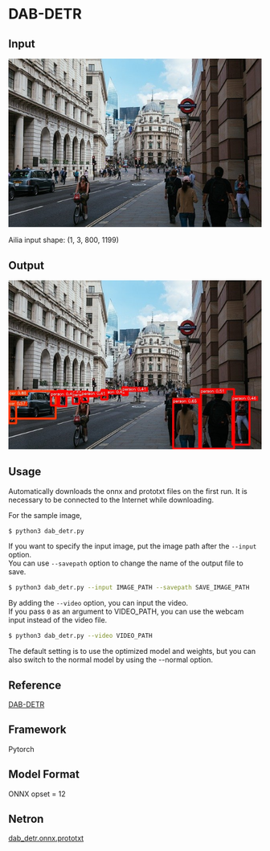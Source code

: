# DAB-DETR

## Input

![Input](input.jpg)

Ailia input shape: (1, 3, 800, 1199)

## Output

![Output](output.jpg)

## Usage

Automatically downloads the onnx and prototxt files on the first run. It is necessary to be connected to the Internet
while downloading.

For the sample image,

``` bash
$ python3 dab_detr.py
```

If you want to specify the input image, put the image path after the `--input` option.  
You can use `--savepath` option to change the name of the output file to save.

```bash
$ python3 dab_detr.py --input IMAGE_PATH --savepath SAVE_IMAGE_PATH
```

By adding the `--video` option, you can input the video.   
If you pass `0` as an argument to VIDEO_PATH, you can use the webcam input instead of the video file.

```bash
$ python3 dab_detr.py --video VIDEO_PATH
```

The default setting is to use the optimized model and weights, but you can also switch to the normal model by using the
--normal option.

## Reference

[DAB-DETR](https://github.com/IDEA-opensource/DAB-DETR)

## Framework

Pytorch

## Model Format

ONNX opset = 12

## Netron

[dab_detr.onnx.prototxt](https://netron.app/?url=https://storage.googleapis.com/ailia-models/dab-detr/dab_detr.onnx.prototxt)
